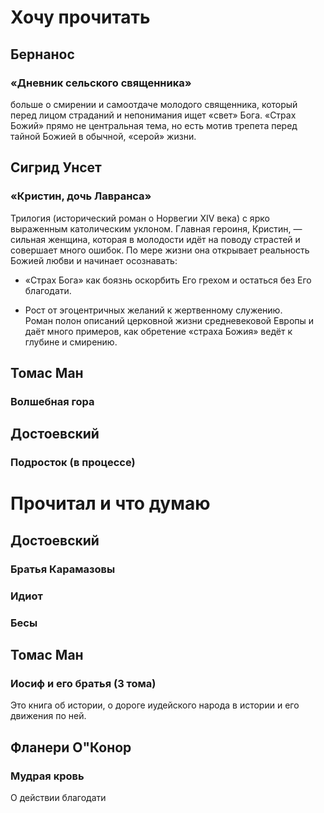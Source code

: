 # Хочу прочитать
## Бернанос
### «Дневник сельского священника»
больше о смирении и самоотдаче молодого священника, который перед лицом страданий и непонимания ищет «свет» Бога. «Страх Божий» прямо не центральная тема, но есть мотив трепета перед тайной Божией в обычной, «серой» жизни.

## Сигрид Унсет
### «Кристин, дочь Лавранса» 
Трилогия (исторический роман о Норвегии XIV века) с ярко выраженным католическим уклоном. Главная героиня, Кристин, — сильная женщина, которая в молодости идёт на поводу страстей и совершает много ошибок. По мере жизни она открывает реальность Божией любви и начинает осознавать:

- «Страх Бога» как боязнь оскорбить Его грехом и остаться без Его благодати.
    
- Рост от эгоцентричных желаний к жертвенному служению.  
    Роман полон описаний церковной жизни средневековой Европы и даёт много примеров, как обретение «страха Божия» ведёт к глубине и смирению.

## Томас Ман
### Волшебная гора
## Достоевский
### Подросток (в процессе)
# Прочитал и что думаю

## Достоевский
### Братья Карамазовы
### Идиот
### Бесы


## Томас Ман
### Иосиф и его братья (3 тома)
Это книга об истории, о дороге иудейского народа в истории и его движения по ней.

## Фланери О"Конор
### Мудрая кровь
О действии благодати